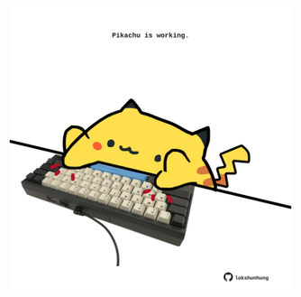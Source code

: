<!-- built at 16/04/2023, 07:00:51 UTC -->
<p align="center">
  <img width="500" height="500" src="./ReadmeImage.svg">
</p>
